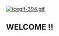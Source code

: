 [![icegif-394.gif](https://i.postimg.cc/kG84SpPt/icegif-394.gif)](https://postimg.cc/V0fmQ46Y)
## WELCOME !! 

